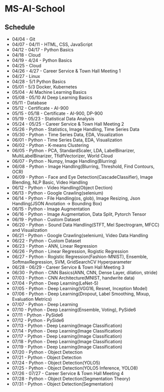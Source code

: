 # MS-AI-School
## Schedule
- 04/04 - Git
- 04/07 - 04/11 - HTML, CSS, JavaScript
- 04/12 - 04/17 - Python Basics
- 04/18 - Cloud
- 04/19 - 4/24 - Python Basics
- 04/25 - Cloud
- 04/26 - 4/27 - Career Service & Town Hall Meeting 1
- 04/27 - Linux
- 04/28 - 5/1 Python Basics
- 05/01 - 5/3 Docker, Kubernetes
- 05/04 - AI Machine Learning Basics
- 05/08 - 05/10 AI Deep Learning Basics
- 05/11 - Database
- 05/12 - Certificate - AI-900
- 05/15 - 05/18 - Certificate - AI-900, DP-900
- 05/19 - 05/23 - Statistical Data Analysis
- 05/24 - 05/25 - Career Service & Town Hall Meeting 2
- 05/26 - Python - Statistics, Image Handling, Time Series Data
- 05/30 - Python - Time Series Data, EDA, Visualization
- 06/01 - Python - Time Series Data, EDA, Visualization
- 06/02 - Python - K-means Clustering
- 06/05 - Python - PCA, StandardScaler, LDA, LabelBinarizer, MultiLabelBinarizer, TfidfVectorizer, World Cloud
- 06/07 - Python - Numpy, Image Handling(Blurring)
- 06/08 - Python - Image Handling(Blurring, Threshold, Find Contours, OCR)
- 06/09 - Python - Face and Eye Detection(CascadeClassifier), Image Blending, NLP Basic, Video Handling
- 06/12 - Python - Video Handling(Object Dection)
- 06/13 - Python - Google Crawling(selenium)
- 06/14 - Python - File Handling(os, glob), Image Resizing, Json Handling(JSON Anotation -> Bounding Box)
- 06/15 - Python - Image Augmentation
- 06/16 - Python - Image Augmentation, Data Split, Pytorch Tensor
- 06/19 - Python - Custom Dataset
- 06/20 - Python - Sound Data Handling(STFT, Mel Spectrogram, MFCC) and Visualization
- 06/21 - Python - Google Crawling(selenium), Video Data Handling
- 06/22 - Python - Custom Dataset
- 06/23 - Python - ANN, Linear Regression
- 06/26 - Python - Linear Regression, Rogistic Regression
- 06/27 - Python - Rogistic Regression(Fashion-MNIST), Ensemble, SoftmaxRegression, SVM, GridSearchCV Hyperparameter
- 06/28 - 06/29 - Career Service & Town Hall Meeting 3
- 06/30 - Python - CNN Basics(ANN, CNN, Dense Layer, dilation, stride)
- 07/03 - Python - CNN Architecture(MNIST, handwrite data)
- 07/04 - Python - Deep Learning(LeNet-5)
- 07/05 - Python - Deep Learning(VGG16, Resnet, Inception Model)
- 07/06 - Python - Deep Learning(Dropout, Label Smoothing, Mixup, Evaluation Metrics)
- 07/07 - Python - Deep Learning
- 07/10 - Python - Deep Learning(Ensemble, Voting), PySide6
- 07/11 - Python - PySide6
- 07/12 - Python - PySide6
- 07/13 - Python - Deep Learning(Image Classification)
- 07/14 - Python - Deep Learning(Image Classification)
- 07/17 - Python - Deep Learning(Image Classification)
- 07/18 - Python - Deep Learning(Image Classification)
- 07/19 - Python - Deep Learning(Image Classification)
- 07/20 - Python - Object Detection
- 07/21 - Python - Object Detection
- 07/24 - Python - Object Detection(YOLO5)
- 07/25 - Python - Object Detection(YOLO5 Inference, YOLO8)
- 07/26 - 07/27 - Career Service & Town Hall Meeting 4
- 07/28 - Python - Object Detection(Segmentation Theory)
- 07/31 - Python - Object Detection(Segmentation)